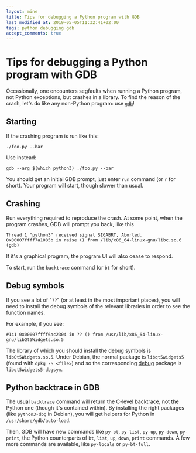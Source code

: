 ```yaml
---
layout: mine
title: Tips for debugging a Python program with GDB
last_modified_at: 2019-05-05T11:32:41+02:00
tags: python debugging gdb
accept_comments: true
---
```


# Tips for debugging a Python program with GDB

Occasionally, one encounters segfaults when running a Python program, not Python exceptions, but crashes in a library.
To find the reason of the crash, let's do like any non-Python program: use [`gdb`](https://en.wikipedia.org/wiki/GNU_Debugger)!

## Starting

If the crashing program is run like this:

	./foo.py --bar

Use instead:

	gdb --arg $(which python3) ./foo.py --bar

You should get an initial GDB prompt, just enter `run` command (or `r` for short).
Your program will start, though slower than usual.

## Crashing

Run everything required to reproduce the crash.
At some point, when the program crashes, GDB will prompt you back, like this

	Thread 1 "python3" received signal SIGABRT, Aborted.
	0x00007ffff7a1085b in raise () from /lib/x86_64-linux-gnu/libc.so.6
	(gdb)

If it's a graphical program, the program UI will also cease to respond.

To start, run the `backtrace` command (or `bt` for short).

## Debug symbols

If you see a lot of "`??`" (or at least in the most important places), you will
need to install the debug symbols of the relevant libraries in order to see the function names.

For example, if you see:

	#141 0x00007ffff6ac2304 in ?? () from /usr/lib/x86_64-linux-gnu/libQt5Widgets.so.5

The library of which you should install the debug symbols is `libQt5Widgets.so.5`.
Under Debian, the normal package is `libqt5widgets5` (found with `dpkg -S <file>`)
and so the corresponding [debug](https://wiki.debian.org/DebugPackage) package is `libqt5widgets5-dbgsym`.

## Python backtrace in GDB

The usual `backtrace` command will return the C-level backtrace, not the Python one (though it's contained within).
By installing the right packages (like `python3-dbg` in Debian), you will get helpers for Python in `/usr/share/gdb/auto-load`.

Then, GDB will have new commands like `py-bt`, `py-list`, `py-up`, `py-down`, `py-print`, the Python counterparts of `bt`, `list`, `up`, `down`, `print` commands.
A few more commands are available, like `py-locals` or `py-bt-full`.
